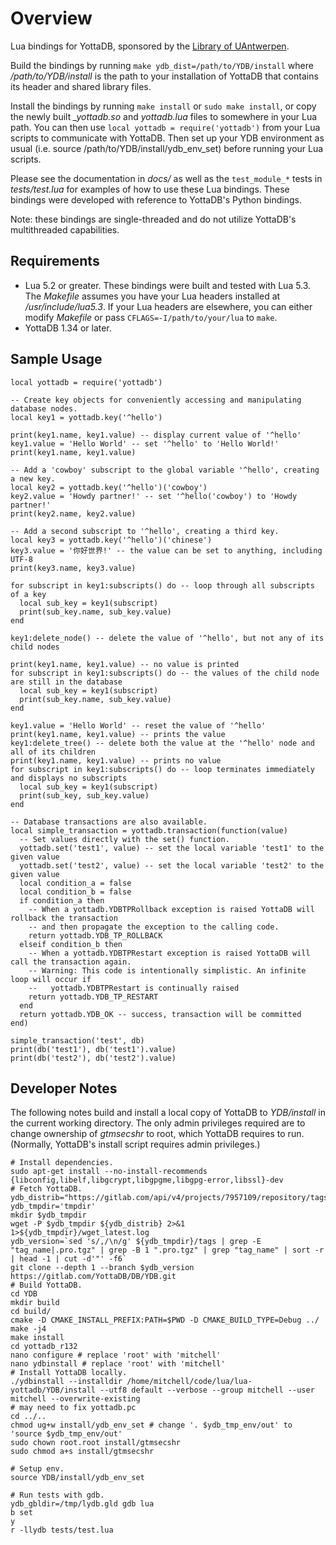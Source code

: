 # Overview

Lua bindings for YottaDB, sponsored by the [Library of UAntwerpen][].

Build the bindings by running `make ydb_dist=/path/to/YDB/install` where */path/to/YDB/install*
is the path to your installation of YottaDB that contains its header and shared library files.

Install the bindings by running `make install` or `sudo make install`, or copy the newly built
*_yottadb.so* and *yottadb.lua* files to somewhere in your Lua path. You can then use `local
yottadb = require('yottadb')` from your Lua scripts to communicate with YottaDB.  Then set up
your YDB environment as usual (i.e. source /path/to/YDB/install/ydb_env_set) before running
your Lua scripts.

Please see the documentation in *docs/* as well as the `test_module_*` tests in *tests/test.lua*
for examples of how to use these Lua bindings. These bindings were developed with reference to
YottaDB's Python bindings.

Note: these bindings are single-threaded and do not utilize YottaDB's multithreaded capabilities.

[Library of UAntwerpen]: http://www.uantwerpen.be/

## Requirements

* Lua 5.2 or greater. These bindings were built and tested with Lua 5.3. The *Makefile* assumes
  you have your Lua headers installed at */usr/include/lua5.3*. If your Lua headers are elsewhere,
  you can either modify *Makefile* or pass `CFLAGS=-I/path/to/your/lua` to `make`.
* YottaDB 1.34 or later.

## Sample Usage

    local yottadb = require('yottadb')

    -- Create key objects for conveniently accessing and manipulating database nodes.
    local key1 = yottadb.key('^hello')

    print(key1.name, key1.value) -- display current value of '^hello'
    key1.value = 'Hello World' -- set '^hello' to 'Hello World!'
    print(key1.name, key1.value)

    -- Add a 'cowboy' subscript to the global variable '^hello', creating a new key.
    local key2 = yottadb.key('^hello')('cowboy')
    key2.value = 'Howdy partner!' -- set '^hello('cowboy') to 'Howdy partner!'
    print(key2.name, key2.value)

    -- Add a second subscript to '^hello', creating a third key.
    local key3 = yottadb.key('^hello')('chinese')
    key3.value = '你好世界!' -- the value can be set to anything, including UTF-8
    print(key3.name, key3.value)

    for subscript in key1:subscripts() do -- loop through all subscripts of a key
      local sub_key = key1(subscript)
      print(sub_key.name, sub_key.value)
    end

    key1:delete_node() -- delete the value of '^hello', but not any of its child nodes

    print(key1.name, key1.value) -- no value is printed
    for subscript in key1:subscripts() do -- the values of the child node are still in the database
      local sub_key = key1(subscript)
      print(sub_key.name, sub_key.value)
    end

    key1.value = 'Hello World' -- reset the value of '^hello'
    print(key1.name, key1.value) -- prints the value
    key1:delete_tree() -- delete both the value at the '^hello' node and all of its children
    print(key1.name, key1.value) -- prints no value
    for subscript in key1:subscripts() do -- loop terminates immediately and displays no subscripts
      local sub_key = key1(subscript)
      print(sub_key, sub_key.value)
    end

    -- Database transactions are also available.
    local simple_transaction = yottadb.transaction(function(value)
      -- Set values directly with the set() function.
      yottadb.set('test1', value) -- set the local variable 'test1' to the given value
      yottadb.set('test2', value) -- set the local variable 'test2' to the given value
      local condition_a = false
      local condition_b = false
      if condition_a then
        -- When a yottadb.YDBTPRollback exception is raised YottaDB will rollback the transaction
        -- and then propagate the exception to the calling code.
        return yottadb.YDB_TP_ROLLBACK
      elseif condition_b then
        -- When a yottadb.YDBTPRestart exception is raised YottaDB will call the transaction again.
        -- Warning: This code is intentionally simplistic. An infinite loop will occur if
        --   yottadb.YDBTPRestart is continually raised
        return yottadb.YDB_TP_RESTART
      end
      return yottadb.YDB_OK -- success, transaction will be committed
    end)

    simple_transaction('test', db)
    print(db('test1'), db('test1').value)
    print(db('test2'), db('test2').value)

## Developer Notes

The following notes build and install a local copy of YottaDB to *YDB/install* in the current
working directory. The only admin privileges required are to change ownership of *gtmsecshr*
to root, which YottaDB requires to run. (Normally, YottaDB's install script requires admin
privileges.)

    # Install dependencies.
    sudo apt-get install --no-install-recommends {libconfig,libelf,libgcrypt,libgpgme,libgpg-error,libssl}-dev
    # Fetch YottaDB.
    ydb_distrib="https://gitlab.com/api/v4/projects/7957109/repository/tags"
    ydb_tmpdir='tmpdir'
    mkdir $ydb_tmpdir
    wget -P $ydb_tmpdir ${ydb_distrib} 2>&1 1>${ydb_tmpdir}/wget_latest.log
    ydb_version=`sed 's/,/\n/g' ${ydb_tmpdir}/tags | grep -E "tag_name|.pro.tgz" | grep -B 1 ".pro.tgz" | grep "tag_name" | sort -r | head -1 | cut -d'"' -f6`
    git clone --depth 1 --branch $ydb_version https://gitlab.com/YottaDB/DB/YDB.git
    # Build YottaDB.
    cd YDB
    mkdir build
    cd build/
    cmake -D CMAKE_INSTALL_PREFIX:PATH=$PWD -D CMAKE_BUILD_TYPE=Debug ../
    make -j4
    make install
    cd yottadb_r132
    nano configure # replace 'root' with 'mitchell'
    nano ydbinstall # replace 'root' with 'mitchell'
    # Install YottaDB locally.
    ./ydbinstall --installdir /home/mitchell/code/lua/lua-yottadb/YDB/install --utf8 default --verbose --group mitchell --user mitchell --overwrite-existing
    # may need to fix yottadb.pc
    cd ../..
    chmod ug+w install/ydb_env_set # change '. $ydb_tmp_env/out' to 'source $ydb_tmp_env/out'
    sudo chown root.root install/gtmsecshr
    sudo chmod a+s install/gtmsecshr

    # Setup env.
    source YDB/install/ydb_env_set

    # Run tests with gdb.
    ydb_gbldir=/tmp/lydb.gld gdb lua
    b set
    y
    r -llydb tests/test.lua
